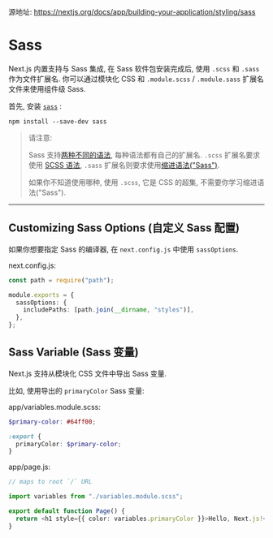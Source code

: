 源地址: https://nextjs.org/docs/app/building-your-application/styling/sass

# Sass

Next.js 内置支持与 Sass 集成, 在 Sass 软件包安装完成后, 使用 `.scss` 和 `.sass` 作为文件扩展名. 你可以通过模块化 CSS 和 `.module.scss` / `.module.sass` 扩展名文件来使用组件级 Sass.

首先, 安装 [`sass`](https://github.com/sass/sass) :

```shell
npm install --save-dev sass
```

> 请注意:
>
> Sass 支持[两种不同的语法](https://sass-lang.com/documentation/syntax), 每种语法都有自己的扩展名. `.scss` 扩展名要求使用 [SCSS 语法](https://sass-lang.com/documentation/syntax#scss), `.sass` 扩展名则要求使用[缩进语法("Sass")](https://sass-lang.com/documentation/syntax#the-indented-syntax).
>
> 如果你不知道使用哪种, 使用 `.scss`, 它是 CSS 的超集, 不需要你学习缩进语法("Sass").

---

## Customizing Sass Options (自定义 Sass 配置)

如果你想要指定 Sass 的编译器, 在 `next.config.js` 中使用 `sassOptions`.

next.config.js:

```typescript
const path = require("path");

module.exports = {
  sassOptions: {
    includePaths: [path.join(__dirname, "styles")],
  },
};
```

## Sass Variable (Sass 变量)

Next.js 支持从模块化 CSS 文件中导出 Sass 变量.

比如, 使用导出的 `primaryColor` Sass 变量:

app/variables.module.scss:

```scss
$primary-color: #64ff00;

:export {
  primaryColor: $primary-color;
}
```

app/page.js:

```typescript
// maps to root `/` URL

import variables from "./variables.module.scss";

export default function Page() {
  return <h1 style={{ color: variables.primaryColor }}>Hello, Next.js!</h1>;
}
```
